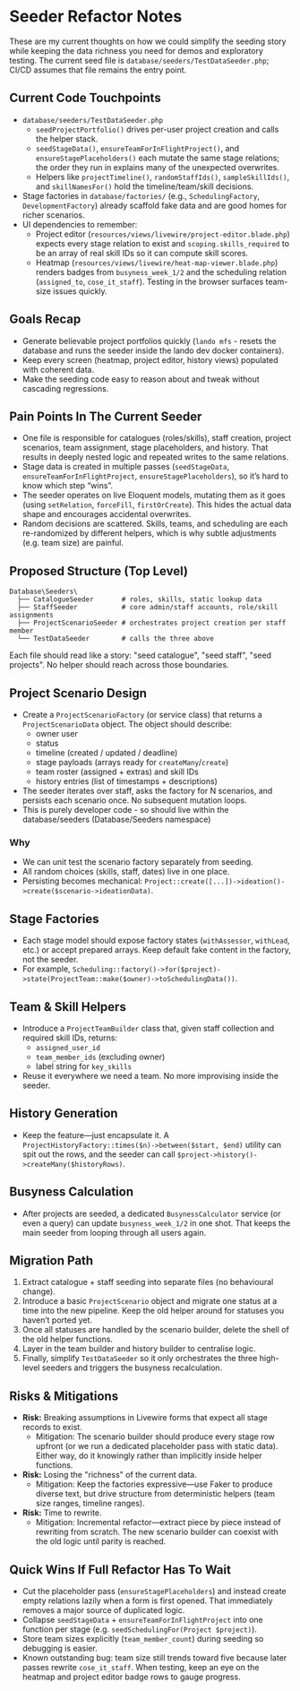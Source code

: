 # Seeder Refactor Notes

These are my current thoughts on how we could simplify the seeding story while keeping the data richness you need for demos and exploratory testing. The current seed file is `database/seeders/TestDataSeeder.php`; CI/CD assumes that file remains the entry point.

## Current Code Touchpoints
- `database/seeders/TestDataSeeder.php`
  - `seedProjectPortfolio()` drives per-user project creation and calls the helper stack.
  - `seedStageData()`, `ensureTeamForInFlightProject()`, and `ensureStagePlaceholders()` each mutate the same stage relations; the order they run in explains many of the unexpected overwrites.
  - Helpers like `projectTimeline()`, `randomStaffIds()`, `sampleSkillIds()`, and `skillNamesFor()` hold the timeline/team/skill decisions.
- Stage factories in `database/factories/` (e.g., `SchedulingFactory`, `DevelopmentFactory`) already scaffold fake data and are good homes for richer scenarios.
- UI dependencies to remember:
  - Project editor (`resources/views/livewire/project-editor.blade.php`) expects every stage relation to exist and `scoping.skills_required` to be an array of real skill IDs so it can compute skill scores.
  - Heatmap (`resources/views/livewire/heat-map-viewer.blade.php`) renders badges from `busyness_week_1/2` and the scheduling relation (`assigned_to`, `cose_it_staff`). Testing in the browser surfaces team-size issues quickly.

## Goals Recap
- Generate believable project portfolios quickly (`lando mfs` - resets the database and runs the seeder inside the lando dev docker containers).
- Keep every screen (heatmap, project editor, history views) populated with coherent data.
- Make the seeding code easy to reason about and tweak without cascading regressions.

## Pain Points In The Current Seeder
- One file is responsible for catalogues (roles/skills), staff creation, project scenarios, team assignment, stage placeholders, and history. That results in deeply nested logic and repeated writes to the same relations.
- Stage data is created in multiple passes (`seedStageData`, `ensureTeamForInFlightProject`, `ensureStagePlaceholders`), so it’s hard to know which step “wins”.
- The seeder operates on live Eloquent models, mutating them as it goes (using `setRelation`, `forceFill`, `firstOrCreate`). This hides the actual data shape and encourages accidental overwrites.
- Random decisions are scattered. Skills, teams, and scheduling are each re-randomized by different helpers, which is why subtle adjustments (e.g. team size) are painful.

## Proposed Structure (Top Level)
```
Database\Seeders\
  ├── CatalogueSeeder       # roles, skills, static lookup data
  ├── StaffSeeder           # core admin/staff accounts, role/skill assignments
  ├── ProjectScenarioSeeder # orchestrates project creation per staff member
  └── TestDataSeeder        # calls the three above
```

Each file should read like a story: "seed catalogue", "seed staff", "seed projects". No helper should reach across those boundaries.

## Project Scenario Design
- Create a `ProjectScenarioFactory` (or service class) that returns a `ProjectScenarioData` object. The object should describe:
  * owner user
  * status
  * timeline (created / updated / deadline)
  * stage payloads (arrays ready for `createMany`/`create`)
  * team roster (assigned + extras) and skill IDs
  * history entries (list of timestamps + descriptions)
- The seeder iterates over staff, asks the factory for N scenarios, and persists each scenario once. No subsequent mutation loops.
- This is purely developer code - so should live within the database/seeders (Database/Seeders namespace)

### Why
- We can unit test the scenario factory separately from seeding.
- All random choices (skills, staff, dates) live in one place.
- Persisting becomes mechanical: `Project::create([...])->ideation()->create($scenario->ideationData)`.

## Stage Factories
- Each stage model should expose factory states (`withAssessor`, `withLead`, etc.) or accept prepared arrays. Keep default fake content in the factory, not the seeder.
- For example, `Scheduling::factory()->for($project)->state(ProjectTeam::make($owner)->toSchedulingData())`.

## Team & Skill Helpers
- Introduce a `ProjectTeamBuilder` class that, given staff collection and required skill IDs, returns:
  * `assigned_user_id`
  * `team_member_ids` (excluding owner)
  * label string for `key_skills`
- Reuse it everywhere we need a team. No more improvising inside the seeder.

## History Generation
- Keep the feature—just encapsulate it. A `ProjectHistoryFactory::times($n)->between($start, $end)` utility can spit out the rows, and the seeder can call `$project->history()->createMany($historyRows)`.

## Busyness Calculation
- After projects are seeded, a dedicated `BusynessCalculator` service (or even a query) can update `busyness_week_1/2` in one shot. That keeps the main seeder from looping through all users again.

## Migration Path
1. Extract catalogue + staff seeding into separate files (no behavioural change).
2. Introduce a basic `ProjectScenario` object and migrate one status at a time into the new pipeline. Keep the old helper around for statuses you haven’t ported yet.
3. Once all statuses are handled by the scenario builder, delete the shell of the old helper functions.
4. Layer in the team builder and history builder to centralise logic.
5. Finally, simplify `TestDataSeeder` so it only orchestrates the three high-level seeders and triggers the busyness recalculation.

## Risks & Mitigations
- **Risk:** Breaking assumptions in Livewire forms that expect all stage records to exist.
  * Mitigation: The scenario builder should produce every stage row upfront (or we run a dedicated placeholder pass with static data). Either way, do it knowingly rather than implicitly inside helper functions.
- **Risk:** Losing the "richness" of the current data.
  * Mitigation: Keep the factories expressive—use Faker to produce diverse text, but drive structure from deterministic helpers (team size ranges, timeline ranges).
- **Risk:** Time to rewrite.
  * Mitigation: Incremental refactor—extract piece by piece instead of rewriting from scratch. The new scenario builder can coexist with the old logic until parity is reached.

## Quick Wins If Full Refactor Has To Wait
- Cut the placeholder pass (`ensureStagePlaceholders`) and instead create empty relations lazily when a form is first opened. That immediately removes a major source of duplicated logic.
- Collapse `seedStageData` + `ensureTeamForInFlightProject` into one function per stage (e.g. `seedSchedulingFor(Project $project)`).
- Store team sizes explicitly (`team_member_count`) during seeding so debugging is easier.
- Known outstanding bug: team size still trends toward five because later passes rewrite `cose_it_staff`. When testing, keep an eye on the heatmap and project editor badge rows to gauge progress.

